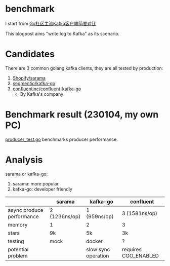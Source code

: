# benchmark

I start from [Go社区主流Kafka客户端简要对比](https://tonybai.com/2022/03/28/the-comparison-of-the-go-community-leading-kakfa-clients/)

This blogpost aims "write log to Kafka" as its scenario.

# Candidates

There are 3 common golang kafka clients, they are all tested by production:

1. [Shopify/sarama](https://github.com/Shopify/sarama)
2. [segmentio/kafka-go](https://github.com/segmentio/kafka-go)
3. [confluentinc/confluent-kafka-go](https://github.com/confluentinc/confluent-kafka-go/)
   - By Kafka's company

# Benchmark result (230104, my own PC)

[producer_test.go](producer_test.go) benchmarks producer performance.

# Analysis

sarama or kafka-go:

1. sarama: more popular
2. kafka-go: developer friendly

|                           | sarama        | kafka-go            | confluent             |
|---------------------------|---------------|---------------------|-----------------------|
| async produce performance | 2 (1236ns/op) | 1 (959ns/op)        | 3 (1581ns/op)         |
| memory                    | 1             | 2                   | 3                     |
| stars                     | 9k            | 5k                  | 3k                    |
| testing                   | mock          | docker              | ?                     |
| potential problem         |               | slow sync operation | requires CGO_ENABLED  |

